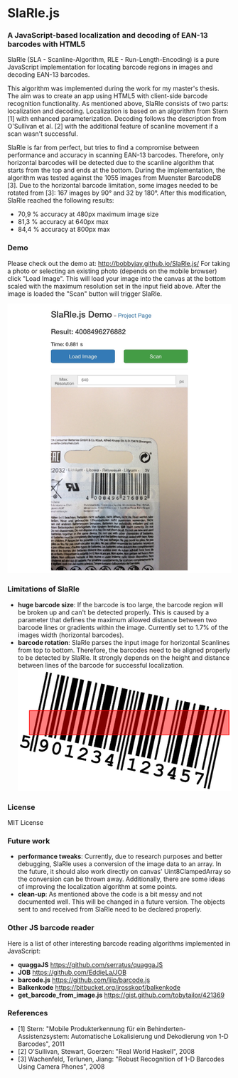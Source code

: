 # SlaRle.js
### A JavaScript-based localization and decoding of EAN-13 barcodes with HTML5

SlaRle (SLA - Scanline-Algorithm, RLE - Run-Length-Encoding) is a pure JavaScript implementation for locating barcode regions in images and decoding EAN-13 barcodes.

This algorithm was implemented during the work for my master's thesis.
The aim was to create an app using HTML5 with client-side barcode recognition functionality.
As mentioned above, SlaRle consists of two parts: localization and decoding.
Localization is based on an algorithm from Stern [1] with enhanced parameterization.
Decoding follows the description from O'Sullivan et al. [2] with the additional feature of scanline movement if a scan wasn't successful.

SlaRle is far from perfect, but tries to find a compromise between performance and accuracy in scanning EAN-13 barcodes.
Therefore, only horizontal barcodes will be detected due to the scanline algorithm that starts from the top and ends at the bottom.
During the implementation, the algorithm was tested against the 1055 images from Muenster BarcodeDB [3].
Due to the horizontal barcode limitation, some images needed to be rotated from [3]: 167 images by 90° and 32 by 180°.
After this modification, SlaRle reached the following results:

- 70,9 % accuracy at 480px maximum image size
- 81,3 % accuracy at 640px max
- 84,4 % accuracy at 800px max


### Demo

Please check out the demo at: http://bobbyjay.github.io/SlaRle.js/
For taking a photo or selecting an existing photo (depends on the mobile browser) click "Load Image". This will load your image into the canvas at the bottom scaled with the maximum resolution set in the input field above. After the image is loaded the "Scan" button will trigger SlaRle.

![Demo Screenshot](img/DemoScreen.jpg)


### Limitations of SlaRle

- **huge barcode size**: If the barcode is too large, the barcode region will be broken up and can't be detected properly. This is caused by a parameter that defines the maximum allowed distance between two barcode lines or gradients within the image. Currently set to 1.7% of the images width (horizontal barcodes).
- **barcode rotation**: SlaRle parses the input image for horizontal Scanlines from top to bottom. Therefore, the barcodes need to be aligned properly to be detected by SlaRle. It strongly depends on the height and distance between lines of the barcode for successful localization.
![Demo Screenshot](img/BarcodeRotation12rechts.png)


### License

MIT License


### Future work

- **performance tweaks**: Currently, due to research purposes and better debugging, SlaRle uses a conversion of the image data to an array. In the future, it should also work directly on canvas' Uint8ClampedArray so the conversion can be thrown away. Additionally, there are some ideas of improving the localization algorithm at some points.
- **clean-up**: As mentioned above the code is a bit messy and not documented well. This will be changed in a future version. The objects sent to and received from SlaRle need to be declared properly.


### Other JS barcode reader

Here is a list of other interesting barcode reading algorithms implemented in JavaScript:

- **quaggaJS** https://github.com/serratus/quaggaJS
- **JOB** https://github.com/EddieLa/JOB
- **barcode.js** https://github.com/liip/barcode.js
- **Balkenkode** https://bitbucket.org/jrosskopf/balkenkode
- **get_barcode_from_image.js** https://gist.github.com/tobytailor/421369


### References

- [1] Stern: "Mobile Produkterkennung für ein Behinderten-Assistenzsystem: Automatische Lokalisierung und Dekodierung von 1-D Barcodes", 2011
- [2] O'Sullivan, Stewart, Goerzen: "Real World Haskell", 2008
- [3] Wachenfeld, Terlunen, Jiang: "Robust Recognition of 1-D Barcodes Using Camera Phones", 2008